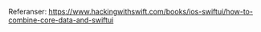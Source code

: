 

Referanser:
https://www.hackingwithswift.com/books/ios-swiftui/how-to-combine-core-data-and-swiftui
